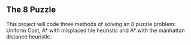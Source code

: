 ## The 8 Puzzle

This project will code three methods of solving an 8 puzzle problem: Uniform Cost, A* with misplaced tile heuristic and A* with the manhattan distance heuristic. 


